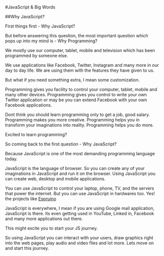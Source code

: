 #JavaScript & Big Words


##Why JavaScript?

First things first - Why JavaScript?

But before answering this question, the most important question which pops up into my mind is - Why Programming?

We mostly use our computer, tablet, mobile and television which has been programmed by someone else.

We use applications like Facebook, Twitter, Instagram and many more in our day to day life. We are using them with the features they have given to us.

But what if you need something extra, I mean some customization.

Programming gives you facility to control your computer, tablet, mobile and many other devices. Programming gives you control to write your own Twitter application or may be you can extend Facebook with your own Facebook applications.

Dont think you should learn programming only to get a job, good salary. Programming makes you more creative. Programming helps you in transform your imaginations into reality. Programming helps you do more.

Excited to learn programming?

So coming back to the first question - Why JavaScript?

Because JavaScript is one of the most demanding programming language today.

JavaScript is the language of browser. So you can create any of your imaginations in JavaScript and run it on the browser. Using JavaScript you can create web, desktop and mobile applications.

You can use JavaScript to control your laptop, phone, TV, and the servers that power the internet. But you can use JavaScript in hardwares too. Yes! the projects like [Espruino](https://www.espruino.com/)

JavaScript is everywhere, I mean if you are using Google mail application, JavaScript is there. Its even getting used in YouTube, Linked in, Facebook and many more applications out there.

This might excite you to start your JS journey.

So using JavaScript you can interact with your users, draw graphics right into the web pages, play audio and video files and lot more. Lets move on and start this journey.

